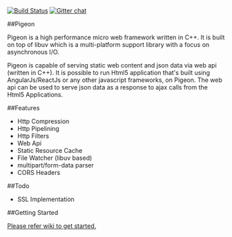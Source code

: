 [![Build Status](https://travis-ci.org/kamlesh-bambarde/pigeon.svg?branch=master)](https://travis-ci.org/kamlesh-bambarde/pigeon)  [![Gitter chat](https://badges.gitter.im/gitterHQ/services.png)](https://gitter.im/kamlesh-bambarde/pigeon)

##Pigeon

Pigeon is a high performance micro web framework written in C++. It is built on top of libuv which is a multi-platform support library with a focus on asynchronous I/O.

Pigeon is capable of serving static web content and json data via web api (written in C++). It is possible to run Html5 application that's built using AngularJs/ReactJs or any other javascript frameworks, on Pigeon. The web api can be used to serve json data as a response to ajax calls from the Html5 Applications.

##Features

- Http Compression
- Http Pipelining
- Http Filters
- Web Api
- Static Resource Cache
- File Watcher (libuv based)
- multipart/form-data parser
- CORS Headers

##Todo
- SSL Implementation

##Getting Started

[Please refer wiki to get started.](https://github.com/kamlesh-bambarde/pigeon/wiki)

